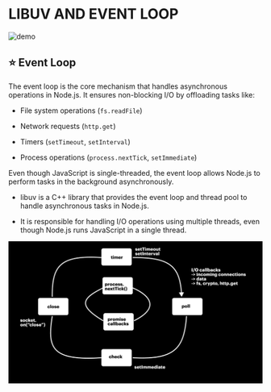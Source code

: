 # LIBUV AND EVENT LOOP

![demo](https://miro.medium.com/v2/resize:fit:1400/1*v6jmTRDU2qG4j5UtniYf-Q.png)

## ⭐ Event Loop

The event loop is the core mechanism that handles asynchronous operations in Node.js. It ensures non-blocking I/O by offloading tasks like:

* File system operations (`fs.readFile`)

*  Network requests (`http.get`)
*  Timers (`setTimeout`, `setInterval`)
*  Process operations (`process.nextTick`, `setImmediate`)

Even though JavaScript is single-threaded, the event loop allows Node.js to perform tasks in the background asynchronously.

* libuv is a C++ library that provides the event loop and thread pool to handle asynchronous tasks in Node.js.

* It is responsible for handling I/O operations using multiple threads, even though Node.js runs JavaScript in a single thread.

![demo](../assests/demo12.png)